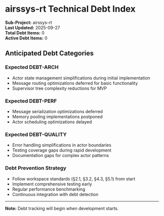 # airssys-rt Technical Debt Index

**Sub-Project:** airssys-rt  
**Last Updated:** 2025-09-27  
**Total Debt Items:** 0  
**Active Debt Items:** 0  

## Anticipated Debt Categories

### Expected DEBT-ARCH  
- Actor state management simplifications during initial implementation
- Message routing optimizations deferred for basic functionality
- Supervisor tree complexity reductions for MVP

### Expected DEBT-PERF
- Message serialization optimizations deferred
- Memory pooling implementations postponed
- Actor scheduling optimizations delayed

### Expected DEBT-QUALITY
- Error handling simplifications in actor boundaries
- Testing coverage gaps during rapid development
- Documentation gaps for complex actor patterns

### Debt Prevention Strategy
- Follow workspace standards (§2.1, §3.2, §4.3, §5.1) from start
- Implement comprehensive testing early
- Regular performance benchmarking
- Continuous integration with debt detection

---
**Note:** Debt tracking will begin when development starts.